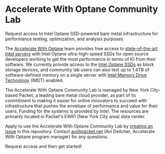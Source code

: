 # Accelerate With Optane Community Lab
Request access to Intel Optane SSD-powered bare metal infrastructure for performance testing, optimization, and analysis purposes.

The [Accelerate With Optane](https://www.acceleratewithoptane.com/) team provides free access to [state-of-the-art Intel servers](https://www.acceleratewithoptane.com/access) with Intel Optane ultra-high-speed SSDs for open source developers working to get the most performance in terms of IO from their software. We currently provide access to the [Intel Optane SSDs](https://www.acceleratewithoptane.com/about/) as block storage devices, and community lab users can also test up to 1.4TB of software-defined memory on a single server with [Intel Memory Drive Technology](https://www.intel.com/content/www/us/en/solid-state-drives/optane-ssd-dc-p4800x-mdt-brief.html) (IMDT) enabled.

The Accelerate With Optane Community Lab is managed by New York City-based Packet, a leading bare metal cloud provider, as part of its commitment to making it easier for online innovators to succeed with infrastructure that pushes the envelope of performance and value for their users. Funding for the systems is provided by Intel. The resources are primarily located in Packet's EWR1 (New York City area) data center.

Apply to use the Accelerate With Optane Community Lab by [creating an issue](https://github.com/AccelerateWithOptane/lab/issues/new) in this repository. Contact avi@packet.net (Avi Deitcher, Accelerate With Optane program manager) for any questions.

Request access and then get started! 

